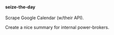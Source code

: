 #### seize-the-day
Scrape Google Calendar (w/their API).

Create a nice summary for internal power-brokers.
